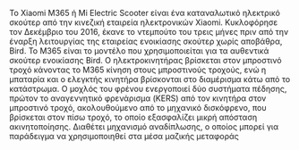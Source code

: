 Το Xiaomi M365 ή Mi Electric Scooter είναι ένα καταναλωτικό ηλεκτρικό σκούτερ από την κινεζική εταιρεία ηλεκτρονικών Xiaomi. Κυκλοφόρησε τον Δεκέμβριο του 2016, έκανε το ντεμπούτο του τρεις μήνες πριν από την έναρξη λειτουργίας της εταιρείας ενοικίασης σκούτερ χωρίς αποβάθρα, Bird.
Το M365 είναι το μοντέλο που χρησιμοποιείται για τα αυθεντικά σκούτερ ενοικίασης Bird.
Ο ηλεκτροκινητήρας βρίσκεται στον μπροστινό τροχό κάνοντας το M365 κίνηση στους μπροστινούς τροχούς, ενώ η μπαταρία και ο ελεγκτής κινητήρα βρίσκονται στο διαμέρισμα κάτω από το κατάστρωμα. Ο μοχλός του φρένου ενεργοποιεί δύο συστήματα πέδησης, πρώτον το αναγεννητικό φρενάρισμα (KERS) από τον κινητήρα στον μπροστινό τροχό, ακολουθούμενο από το μηχανικό δισκόφρενο, που βρίσκεται στον πίσω τροχό, το οποίο εξασφαλίζει μικρή απόσταση ακινητοποίησης. Διαθέτει μηχανισμό αναδίπλωσης, ο οποίος μπορεί για παράδειγμα να χρησιμοποιηθεί στα μέσα μαζικής μεταφοράς
